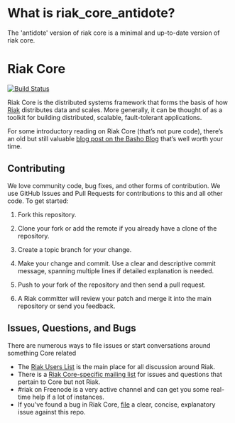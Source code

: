 # What is riak_core_antidote?

The 'antidote' version of riak core is a minimal and up-to-date version of riak core.

# Riak Core

[![Build Status](https://travis-ci.com/albsch/riak_core.svg?branch=master)](https://travis-ci.com/albsch/riak_core.svg?branch=master)


Riak Core is the distributed systems framework that forms the basis of
how [Riak](http://github.com/basho/riak) distributes data and scales.
More generally, it can be thought of as a toolkit for building
distributed, scalable, fault-tolerant applications.

For some introductory reading on Riak Core (that’s not pure code),
there’s an old but still valuable
[blog post on the Basho Blog](http://basho.com/where-to-start-with-riak-core/)
that’s well worth your time.

## Contributing

We love community code, bug fixes, and other forms of contribution. We
use GitHub Issues and Pull Requests for contributions to this and all
other code. To get started:

1. Fork this repository.
2. Clone your fork or add the remote if you already have a clone of
   the repository.
3. Create a topic branch for your change.
4. Make your change and commit. Use a clear and descriptive commit
   message, spanning multiple lines if detailed explanation is needed.
5. Push to your fork of the repository and then send a pull request.

6. A Riak committer will review your patch and merge it into the main
   repository or send you feedback.

## Issues, Questions, and Bugs

There are numerous ways to file issues or start conversations around
something Core related

* The
  [Riak Users List](http://lists.basho.com/mailman/listinfo/riak-users_lists.basho.com)
  is the main place for all discussion around Riak.
* There is a
  [Riak Core-specific mailing list](http://lists.basho.com/mailman/listinfo/riak-core_lists.basho.com)
  for issues and questions that pertain to Core but not Riak.
* #riak on Freenode is a very active channel and can get you some
   real-time help if a lot of instances.
* If you've found a bug in Riak Core,
  [file](https://github.com/basho/riak_core/issues) a clear, concise,
  explanatory issue against this repo.
